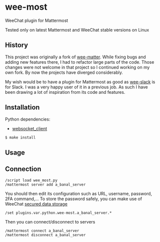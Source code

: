 # wee-most

WeeChat plugin for Mattermost

Tested only on latest Mattermost and WeeChat stable versions on Linux

## History

This project was originally a fork of [wee-matter](https://sr.ht/~stacyharper/wee-matter/).
While fixing bugs and adding new features there, I had to refactor large parts of the code.
Those changes were not welcome in that project so I continued working on my own fork.
By now the projects have diverged considerably.

My wish would be to have a plugin for Mattermost as good as [wee-slack](https://github.com/wee-slack/wee-slack) is for Slack.
I was a very happy user of it in a previous job.
As such I have been drawing a lot of inspiration from its code and features.

## Installation

Python dependencies:

* [websocket_client](https://github.com/websocket-client/websocket-client)

```bash
$ make install
```

## Usage


## Connection

```
/script load wee_most.py
/mattermost server add a_banal_server
```

You should then edit its configuration such as URL, username, password, 2FA command,...
To store the password safely, you can make use of WeeChat [secured data storage](https://weechat.org/files/doc/stable/weechat_user.en.html#secured_data)

```
/set plugins.var.python.wee-most.a_banal_server.* 
```

Then you can connect/disconnect to servers

```
/mattermost connect a_banal_server
/mattermost disconnect a_banal_server
```
